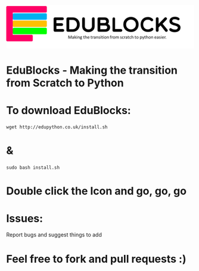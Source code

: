 <img src="githubrepobanner.png" alt="Oh Drat! You browser has failed to load the image :)"> 

<h1>EduBlocks - Making the transition from Scratch to Python</img>

<h1>To download EduBlocks:</h1>
<code>wget http://edupython.co.uk/install.sh</code>
<h1>&</h1>
<code>sudo bash install.sh</code>
<h1>Double click the Icon and go, go, go</h1>

<h1>Issues:</h1>

<p1>Report bugs and suggest things to add</p1>

<h1>Feel free to fork and pull requests :)</h1>
